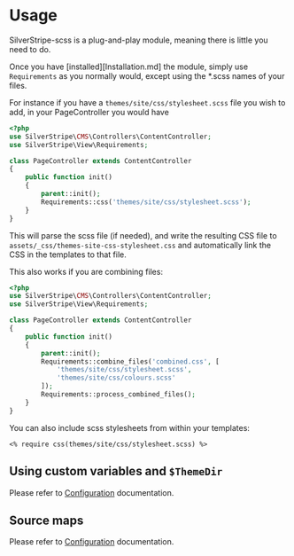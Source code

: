 # Usage

SilverStripe-scss is a plug-and-play module, meaning there is little you need to do.

Once you have [installed][Installation.md] the module, simply use `Requirements` as you normally would, except using the *.scss names of your files.

For instance if you have a `themes/site/css/stylesheet.scss` file you wish to add, in your PageController you would have
```php
<?php
use SilverStripe\CMS\Controllers\ContentController;
use SilverStripe\View\Requirements;

class PageController extends ContentController
{
    public function init()
    {
        parent::init();
        Requirements::css('themes/site/css/stylesheet.scss');
    }
}
```

This will parse the scss file (if needed), and write the resulting CSS file to `assets/_css/themes-site-css-stylesheet.css`
and automatically link the CSS in the templates to that file.

This also works if you are combining files:

```php
<?php
use SilverStripe\CMS\Controllers\ContentController;
use SilverStripe\View\Requirements;

class PageController extends ContentController
{
    public function init()
    {
        parent::init();
        Requirements::combine_files('combined.css', [
            'themes/site/css/stylesheet.scss',
            'themes/site/css/colours.scss'
        ]);
        Requirements::process_combined_files();
    }
}
```

You can also include scss stylesheets from within your templates:
```
<% require css(themes/site/css/stylesheet.scss) %>
```

## Using custom variables and `$ThemeDir`

Please refer to [Configuration](Configuration.md) documentation.

## Source maps

Please refer to [Configuration](Configuration.md) documentation.
